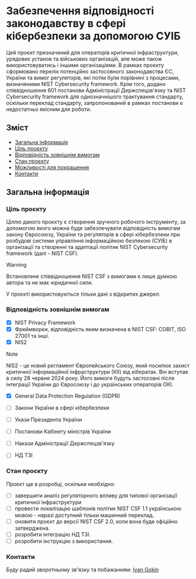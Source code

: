 # Забезпечення відповідності законодавству в сфері кібербезпеки за допомогою СУІБ
Цей проєкт призначений для операторів критичної інфраструктури, урядових установ та військових організацій, але може також використовуватись і іншими організаціями.
В рамках проєкту сформовано перелік потенційно застосовного законодавства ЄС, України та вимог регуляторів, які потім були порівняні з процесами, визначеними NIST Cybersecurity framework.
Крім того, додано співвідношення 601 постанови Адміністрації Держспецзв'язку та NIST Cybersecurity framework для однозначнішого трактування стандарту, оскільки переклад стандарту, запропонований в рамках постанови є недостатньо якісним для роботи.

## Зміст
* [Загальна інформація](#Загальна-інформація)
* [Ціль проєкту](#Ціль-проєкту)
* [Відповідність зовнішнім вимогам](#відповідність-зовнішнім-вимогам)
* [Стан проєкту](#стан-проєкту)
* [Можливості для покращення](#можливості-для-покращення)
* [Контакти](#контакти)

## Загальна інформація

### Ціль проєкту
Ціллю даного проєкту є створення зручного робочого інструменту, за допомогою якого можна буде забезпечувати відповідність вимогам закону Євросоюзу, України та регуляторів в сфері кібербезпеки при розбудові системи управління інформаційною безпекою (СУІБ) в організації та створенні та адаптації політик NIST Cybersecurity framework (далі - NIST CSF).
> [!WARNING]                                   
> Встановлене співвідношення NIST CSF з вимогами є лише думкою автора та не має юридичної сили.

У проєкті використовуються тільки дані з відкритих джерел.

### Відповідність зовнішнім вимогам
- [x] NIST Privacy Framework
- [x] Фреймворки, відповідність яким визначена в NIST CSF: COBIT, ISO 27001 та інші.
- [x] NIS2
> [!NOTE]                                   
> NIS2 - це новий регламент Європейського Союзу, який посилює захист критичної інформаційної інфраструктури (КІІ) від кібератак. Він вступає в силу 28 червня 2024 року. Його вимоги будуть застосовні після інтеграції України до Євросоюзу і до українських операторів ОКІ.
- [x] General Data Protection Regulation (GDPR)
- [ ] Закони України в сфері кібербезпеки
- [ ] Укази Президента України
- [ ] Постанови Кабінету міністрів України
- [ ] Накази Адміністрації Держспецзв'язку
- [ ] НД ТЗІ


### Стан проєкту
Проєкт ще в розробці, оскільки необхідно:
- [ ] завершити аналіз регуляторного впливу для типової організації критичної інфраструктури
- [ ] провести локалізацію шаблонів політик NIST CSF 1.1 українською мовою - наразі доступний тільки машинний переклад.
- [ ] оновити проєкт до версії NIST CSF 2.0, коли вона буде офіційно затверджена.
- [ ] розробити інтеграцію НД ТЗІ.
- [ ] розробити інструкцію з використання.

### Контакти
Буду радий зворотньому зв'язку та побажанням: [Ivan Gokin](https://www.linkedin.com/in/ivan-gokin-2ba0a4136/)
